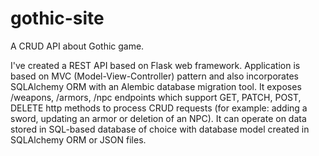 # gothic-site
A CRUD API about Gothic game.

I've created a REST API based on Flask web framework. Application is based on MVC (Model-View-Controller) pattern and also incorporates SQLAlchemy ORM with an Alembic database migration tool. It exposes /weapons, /armors, /npc endpoints which support GET, PATCH, POST, DELETE http methods to process CRUD requests (for example: adding a sword, updating an armor or deletion of an NPC). It can operate on data stored in SQL-based database of choice with database model created in SQLAlchemy ORM or JSON files.
